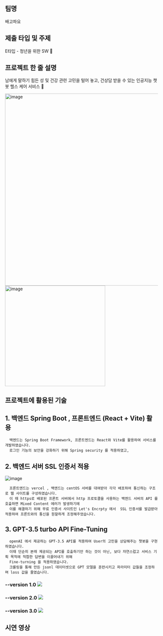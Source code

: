 ## 팀명

배고파요

## 제출 타입 및 주제

E타입 - 청년을 위한 SW 💪

## 프로젝트 한 줄 설명

남에게 말하기 힘든 성 및 건강 관련 고민을 털어 놓고, 건상담 받을 수 있는 인공지능 챗봇 헬스 케어 서비스 🤖

<img width="630" alt="image" src="https://github.com/TeamBaeGoPaaa/allyeozoong-FrontEnd/assets/108808701/7c3335d0-bbd1-4866-92ae-98b6a995972e">

<img width="330" alt="image" src="https://github.com/TeamBaeGoPaaa/allyeozoong-FrontEnd/assets/108808701/5f17f02b-585a-47ae-8b4e-ae18e0262f2c">


## 프로젝트에 활용된 기술

## 1. 백엔드 Spring Boot , 프론트엔드 (React + Vite) 활용 
```
  백엔드는 Spring Boot Framework, 프론트엔드는 React와 Vite를 활용하여 서비스를 개발하였습니다.
  로그인 기능의 보안을 강화하기 위해 Spring security 를 적용하였고, 

```

## 2. 백엔드 서버 SSL 인증서 적용

![image](https://github.com/TeamBaeGoPaaa/allyeozoong-FrontEnd/assets/108808701/67a6b67d-b8d1-4c88-a146-2a08c3afa09b)

```
  프론트엔드는 vercel , 백엔드는 centOS 서버를 대여받아 각각 배포하여 통신하는 구조로 웹 사이트를 구성하였습니다.
  이 때 https로 배포된 프론트 서버에서 http 프로토콜을 사용하는 백엔드 서버의 API 를 호출하면 Mixed Content 에러가 발생하기에
  이를 해결하기 위해 무료 인증서 사이트인 Let's Encrpty 에서  SSL 인증서를 발급받아 적용하여 프론트와의 통신을 원할하게 조정해주었습니다. 
```
## 3. GPT-3.5 turbo API  Fine-Tuning
```
  openAI 에서 제공하는 GPT-3.5 API를 적용하여 User의 고민을 상담해주는 챗봇을 구현하였습니다.
  이때 단순히 본래 제공되는 API를 호출하기만 하는 것이 아닌, 보다 자연스럽고 서비스 기획 목적에 적합한 답변을 이끌어내기 위해
  Fine-turning 을 적용하였습니다.
  크롤링을 통해 만든 jsonl 데이터셋으로 GPT 모델을 훈련시키고 파라미터 값들을 조정하며 loss 값을 줄였습니다. 
```

### --version 1.0 ![](https://velog.velcdn.com/images/yooonwodyd/post/0f95e1d1-863c-49dc-8cd9-9d5bd99e9ba0/image.png) 
### --version 2.0 ![](https://velog.velcdn.com/images/yooonwodyd/post/3a8003ca-dbc2-4b3b-b4ab-b33bedef8628/image.png)
### --version 3.0 ![](https://velog.velcdn.com/images/yooonwodyd/post/fe6dc4ab-6bf4-48f5-8a0c-81377ac423fe/image.png)

## 시연 영상
